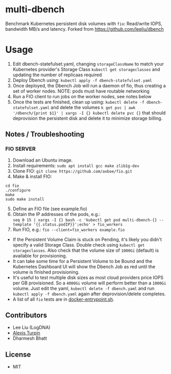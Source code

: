 # multi-dbench
Benchmark Kubernetes persistent disk volumes with `fio`: Read/write IOPS, bandwidth MB/s and latency.
Forked from https://github.com/leeliu/dbench

# Usage

1. Edit dbench-statefulset.yaml, changing `storageClassName` to match your Kubernetes provider's Storage Class `kubectl get storageclasses` and updating the number of replicaas required
2. Deploy Dbench using: `kubectl apply -f dbench-statefulset.yaml`
3. Once deployed, the Dbench Job will run a daemon of fio, thus creating a set of worker nodes. NOTE: pods must have routable networking
4. Run a FIO client to run jobs on the worker nodes, see notes below
5. Once the tests are finished, clean up using: `kubectl delete -f dbench-statefulset.yaml` and delete the volumes `k get pvc | awk '/dbench/{print $1}' | xargs -I {} kubectl delete pvc {}` that should deprovision the persistent disk and delete it to minimize storage billing.

## Notes / Troubleshooting

### FIO SERVER

1. Download an Ubuntu image.
2. Install requirements: `sudo apt install gcc make zlib1g-dev`
3. Clone FIO: `git clone https://github.com/axboe/fio.git`
4. Make & install FIO: 

```
cd fio
./configure
make
sudo make install
```

5. Define an FIO file (see example.fio)
6. Obtain the IP addresses of the pods, e.g.: <br>
`seq 0 15 | xargs -I {} bash -c 'kubectl get pod multi-dbench-{} --template '{{.status.podIP}}';echo' > fio_workers`
7. Run FIO, e.g.: `fio --client=fio_workers example.fio`

* If the Persistent Volume Claim is stuck on Pending, it's likely you didn't specify a valid Storage Class. Double check using `kubectl get storageclasses`. Also check that the volume size of `1000Gi` (default) is available for provisioning.
* It can take some time for a Persistent Volume to be Bound and the Kubernetes Dashboard UI will show the Dbench Job as red until the volume is finished provisioning.
* It's useful to test multiple disk sizes as most cloud providers price IOPS per GB provisioned. So a `4000Gi` volume will perform better than a `1000Gi` volume. Just edit the yaml, `kubectl delete -f dbench.yaml` and run `kubectl apply -f dbench.yaml` again after deprovision/delete completes.
* A list of all `fio` tests are in [docker-entrypoint.sh](https://github.com/logdna/dbench/blob/master/docker-entrypoint.sh).

## Contributors

* Lee Liu (LogDNA)
* [Alexis Turpin](https://github.com/alexis-turpin)
* Dharmesh Bhatt

## License

* MIT
